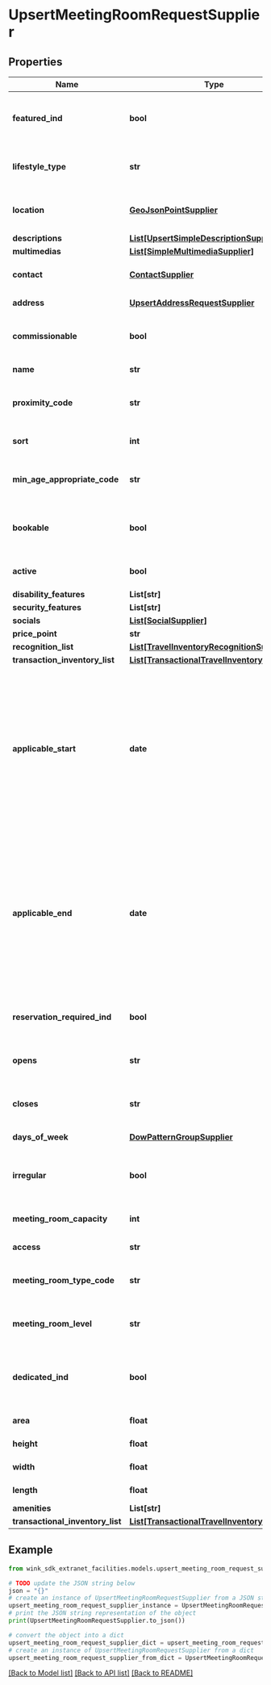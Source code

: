 # UpsertMeetingRoomRequestSupplier


## Properties

Name | Type | Description | Notes
------------ | ------------- | ------------- | -------------
**featured_ind** | **bool** | Indicates whether this inventory is featured. Use this flag as a way to signify that this inventory is special. | 
**lifestyle_type** | **str** | Indicate the type of lifestyle this blocking should be associated with. | [optional] 
**location** | [**GeoJsonPointSupplier**](GeoJsonPointSupplier.md) | Geo-location point where blocking takes place. Defaults to location of property. | 
**descriptions** | [**List[UpsertSimpleDescriptionSupplier]**](UpsertSimpleDescriptionSupplier.md) |  | 
**multimedias** | [**List[SimpleMultimediaSupplier]**](SimpleMultimediaSupplier.md) |  | 
**contact** | [**ContactSupplier**](ContactSupplier.md) | Associate a contact person for this blocking (if applicable). | [optional] 
**address** | [**UpsertAddressRequestSupplier**](UpsertAddressRequestSupplier.md) | Defaults to property address. | 
**commissionable** | **bool** | Indicate whether sales channels receive commission for selling this blocking. | [default to True]
**name** | **str** | Internal name of blocking. | 
**proximity_code** | **str** | Supported OTA specification &#x60;PRX&#x60; code. See [OTA geoname data](#operation/showAvailableCodesForCategory) | [optional] 
**sort** | **int** | Use this property to sort an blocking in a list of activities. | [optional] 
**min_age_appropriate_code** | **str** | Supported OTA specification &#x60;AQC&#x60; code. See [OTA geoname data](#operation/showAvailableCodesForCategory) | [optional] 
**bookable** | **bool** | Indicates if this blocking can be added to a booking or if it is read-only marketing material only. | [default to True]
**active** | **bool** | Modify blocking availability with this flag. | [default to True]
**disability_features** | **List[str]** |  | [optional] 
**security_features** | **List[str]** |  | [optional] 
**socials** | [**List[SocialSupplier]**](SocialSupplier.md) |  | [optional] 
**price_point** | **str** | Level of expensiveness. | [default to 'THREE']
**recognition_list** | [**List[TravelInventoryRecognitionSupplier]**](TravelInventoryRecognitionSupplier.md) |  | [optional] 
**transaction_inventory_list** | [**List[TransactionalTravelInventorySupplier]**](TransactionalTravelInventorySupplier.md) |  | [optional] 
**applicable_start** | **date** | Start month and day or date for which the attraction (e.g. the start of a season) is available. This date property signifies that the blocking is recurring and / or seasonal. If the date is in the past, only day and month will be used to infer seasonality. If the date is a future date, it will be interpreted as a starting date. | [optional] 
**applicable_end** | **date** | End month and day or date for which the attraction (e.g. the start of a season) is available. This date property signifies that the blocking is recurring and / or seasonal. If the date is in the past, only day and month will be used to infer seasonality. If the date is a future date, it will be interpreted as a ending date. | [optional] 
**reservation_required_ind** | **bool** | Indicates whether a reservation is required to participate in this blocking. | [optional] 
**opens** | **str** | Opening time of blocking (if applicable). Leave empty if blocking is always available. | [optional] 
**closes** | **str** | Closing time of blocking (if applicable). Leave empty if blocking is always available. | [optional] 
**days_of_week** | [**DowPatternGroupSupplier**](DowPatternGroupSupplier.md) | Indicate which days this blocking is open. | [optional] 
**irregular** | **bool** | Room has an irregular shape. If true, the room would be of a traditional square or rectangular shape. | [default to False]
**meeting_room_capacity** | **int** | The total number of people permitted in the meeting room. | [default to 0]
**access** | **str** | The type of access to the meeting space. | [optional] [default to 'MEETING_ROOM_ACCESS_PRIVATE']
**meeting_room_type_code** | **str** | Supported OTA specification &#x60;MRF&#x60; code. See [OTA geoname data](#operation/showAvailableCodesForCategory). | 
**meeting_room_level** | **str** | Defines the level in the facility where the meeting room is located. | [optional] 
**dedicated_ind** | **bool** | When true, the room is used for a single purpose as indicated by the MeetingRoomTypeCode attribute. | 
**area** | **float** | Area (in square meters) of this meeting room. | 
**height** | **float** | Height (in meters) of this meeting room. | 
**width** | **float** | Width (in meters) of this meeting room. | 
**length** | **float** | Length (in meters) of this meeting room. | 
**amenities** | **List[str]** |  | [optional] 
**transactional_inventory_list** | [**List[TransactionalTravelInventorySupplier]**](TransactionalTravelInventorySupplier.md) |  | [optional] 

## Example

```python
from wink_sdk_extranet_facilities.models.upsert_meeting_room_request_supplier import UpsertMeetingRoomRequestSupplier

# TODO update the JSON string below
json = "{}"
# create an instance of UpsertMeetingRoomRequestSupplier from a JSON string
upsert_meeting_room_request_supplier_instance = UpsertMeetingRoomRequestSupplier.from_json(json)
# print the JSON string representation of the object
print(UpsertMeetingRoomRequestSupplier.to_json())

# convert the object into a dict
upsert_meeting_room_request_supplier_dict = upsert_meeting_room_request_supplier_instance.to_dict()
# create an instance of UpsertMeetingRoomRequestSupplier from a dict
upsert_meeting_room_request_supplier_from_dict = UpsertMeetingRoomRequestSupplier.from_dict(upsert_meeting_room_request_supplier_dict)
```
[[Back to Model list]](../README.md#documentation-for-models) [[Back to API list]](../README.md#documentation-for-api-endpoints) [[Back to README]](../README.md)



